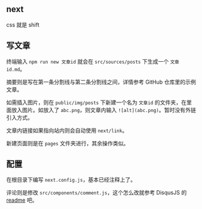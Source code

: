 ## next
css 就是 shift

## 写文章
终端输入 `npm run new 文章id` 就会在 `src/sources/posts` 下生成一个 `文章id.md`。

摘要则是写在第一条分割线与第二条分割线之间，详情参考 GitHub 仓库里的示例文章。

如需插入图片，则在 `public/img/posts` 下新建一个名为 `文章id` 的文件夹，在里面放入图片。如放入了 `abc.png`，则文章内输入 `![alt](abc.png)`。暂时没有外链引入方式。

文章内链接如果指向站内则会自动使用 `next/link`。

新建页面则是在 `pages` 文件夹进行，其余操作类似。

## 配置
在根目录下编写 `next.config.js`，基本已经注释上了。

评论则是修改 `src/components/comment.js`，这个怎么改就参考 DisqusJS 的 [readme](https://github.com/SukkaW/DisqusJS) 吧。

